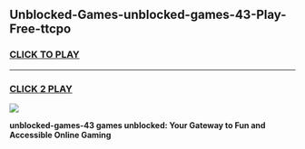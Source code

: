 
## Unblocked-Games-unblocked-games-43-Play-Free-ttcpo
<h3>
<a href="https://premium76.site?title=unblocked-games-43&ref=23A">CLICK TO PLAY</a></h3>
<hr>

<h3>
<a href="https://premium76.site?title=unblocked-games-43&ref=23A">CLICK 2 PLAY</a>
  
</h3>

<a href="https://premium76.site?title=unblocked-games-43&ref=23A"><img src="https://clearcache.store/games.png"></a>


**unblocked-games-43 games unblocked: Your Gateway to Fun and Accessible Online Gaming**
